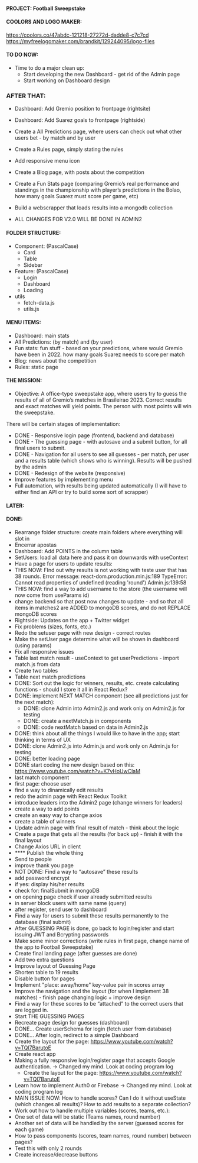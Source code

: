 #### PROJECT: Football Sweepstake

#### COOLORS AND LOGO MAKER:

https://coolors.co/47abdc-121218-27272d-dadde8-c7c7cd
https://myfreelogomaker.com/brandkit/129244095/logo-files

#### TO DO NOW:

- Time to do a major clean up:
  - Start developing the new Dashboard - get rid of the Admin page
  - Start working on Dashboard design

### AFTER THAT:

- Dashboard: Add Gremio position to frontpage (rightsite)
- Dashboard: Add Suarez goals to frontpage (rightside)
- Create a All Predictions page, where users can check out what other users bet - by match and by user
- Create a Rules page, simply stating the rules
- Add responsive menu icon
- Create a Blog page, with posts about the competition
- Create a Fun Stats page (comparing Gremio’s real performance and standings in the championship with player’s predictions in the Bolao, how many goals Suarez must score per game, etc)
- Build a webscrapper that loads results into a mongodb collection

- ALL CHANGES FOR V2.0 WILL BE DONE IN ADMIN2

#### FOLDER STRUCTURE:

- Component: (PascalCase)
  - Card
  - Table
  - Sidebar
- Feature: (PascalCase)
  - Login
  - Dashboard
  - Loading
- utils
  - fetch-data.js
  - utils.js

#### MENU ITEMS:

- Dashboard: main stats
- All Predictions: (by match) and (by user)
- Fun stats: fun stuff - based on your predictions, where would Gremio have been in 2022. how many goals Suarez needs to score per match
- Blog: news about the competition
- Rules: static page

#### THE MISSION:

- Objective:
  A office-type sweepstake app, where users try to guess the results of all of Gremio’s matches in Brasileirao 2023. Correct results and exact matches will yield points. The person with most points will win the sweepstake.

There will be certain stages of implementation:

- DONE - Responsive login page (frontend, backend and database)
- DONE - The guessing page - with autosave and a submit button, for all final users to submit.
- DONE - Navigation for all users to see all guesses - per match, per user and a results table (which shows who is winning). Results will be pushed by the admin
- DONE - Redesign of the website (responsive)
- Improve features by implementing menu
- Full automation, with results being updated automatically (I will have to either find an API or try to build some sort of scrapper)

#### LATER:

#### DONE:

- Rearrange folder structure: create main folders where everything will slot in
- Encerrar apostas
- Dashboard: Add POINTS in the column table
- SetUsers: load all data here and pass it on downwards with useContext
- Have a page for users to update results:
- THIS NOW: FInd out why results is not working with teste user that has 38 rounds. Error message: react-dom.production.min.js:189 TypeError: Cannot read properties of undefined (reading 'round') Admin.js:139:58
- THIS NOW: find a way to add username to the store (the username will now come from useParams id)
- change backend so that post now changes to update - and so that all items in matches2 are ADDED to mongoDB scores, and do not REPLACE mongoDB scores
- Rightside: Updates on the app + Twitter widget
- Fix problems (sizes, fonts, etc.)
- Redo the setuser page with new design - correct routes
- Make the setUser page determine what will be shown in dashboard (using params)
- Fix all responsive issues
- Table last match result - useContext to get userPredictions - import match.js from data
- Create two tables
- Table next match predictions
- DONE: Sort out the logic for winners, results, etc. create calculating functions - should I store it all in React Redux?
- DONE: implement NEXT MATCH component (see all predictions just for the next match):
  - DONE: clone Admin into Admin2.js and work only on Admin2.js for testing
  - DONE: create a nextMatch.js in components
  - DONE: code nextMatch based on data in Admin2.js
- DONE: think about all the things I would like to have in the app; start thinking in terms of UX
- DONE: clone Admin2.js into Admin.js and work only on Admin.js for testing
- DONE: better loading page
- DONE start coding the new design based on this: https://www.youtube.com/watch?v=K7vHoUwClaM
- last match component
- first page: choose user
- find a way to dinamically edit results
- redo the admin page with React Redux Toolkit
- introduce leaders into the Admin2 page (change winners for leaders)
- create a way to add points
- create an easy way to change axios
- create a table of winners
- Update admin page with final result of match - think about the logic
- Create a page that gets all the results (for back up) - finish it with the final layout
- Change Axios URL in client
- \*\*\*\* Publish the whole thing
- Send to people
- improve thank you page
- NOT DONE: Find a way to “autosave” these results
- add password encrypt
- if yes: display his/her results
- check for: finalSubmit in mongoDB
- on opening page check if user already submitted results
- in server block users with same name (query)
- after register, send user to dashboard
- Find a way for users to submit these results permanently to the database (final submit)
- After GUESSING PAGE is done, go back to login/register and start issuing JWT and Bcrypting passwords
- Make some minor corrections (write rules in first page, change name of the app to Football Sweepstake)
- Create final landing page (after guesses are done)
- Add two extra questions
- Improve layout of Guessing Page
- Shorten table to 19 results
- Disable button for pages
- Implement "place: away/home" key-value pair in scores array
- Improve the navigation and the layout (for when I implement 38 matches) - finish page changing logic + improve design
- Find a way for these scores to be “attached” to the correct users that are logged in.
- Start THE GUESSING PAGES
- Recreate page design for guesses (dashboard)
- DONE... Create userSchema for login (fetch user from database)
- DONE... After login, redirect to a simple Dashboard
- Create the layout for the page: https://www.youtube.com/watch?v=TQl7BarutoE
- Create react app
- Making a fully responsive login/register page that accepts Google authentication. -> Changed my mind. Look at coding program log
  - Create the layout for the page: https://www.youtube.com/watch?v=TQl7BarutoE
- Learn how to implement Auth0 or Firebase -> Changed my mind. Look at coding program log
- MAIN ISSUE NOW: How to handle scores? Can I do it without useState (which changes all results)? How to add results to a separate collection?
- Work out how to handle multiple variables (scores, teams, etc.):
- One set of data will be static (Teams names, round number)
- Another set of data will be handled by the server (guessed scores for each game)
- How to pass components (scores, team names, round number) between pages?
- Test this with only 2 rounds
- Create increase/decrease buttons
